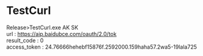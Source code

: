 # TestCurl

Release>TestCurl.exe AK SK<br/>
url : https://aip.baidubce.com/oauth/2.0/tok<br/>
result_code : 0<br/>
access_token : 24.76666hehebf15876f.2592000.159haha57.2wa5-19lala725<br/>
